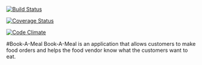 [![Build Status](https://travis-ci.org/hnobi/Book-A-Meal.svg?branch=develop)](https://travis-ci.org/hnobi/Book-A-Meal)

[![Coverage Status](https://coveralls.io/repos/github/hnobi/Book-A-Meal/badge.svg?branch=develop)](https://coveralls.io/github/hnobi/Book-A-Meal?branch=develop)

[![Code Climate](https://codeclimate.com/github/hnobi/Book-A-Meal/badges/gpa.svg)](https://codeclimate.com/github/hnobi/Book-A-Meal)


#Book-A-Meal
Book-A-Meal is an application that allows customers to make food orders and helps the food
vendor know what the customers want to eat.